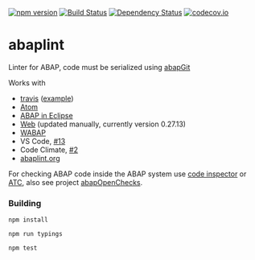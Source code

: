 [![npm version](https://badge.fury.io/js/abaplint.svg)](https://badge.fury.io/js/abaplint)
[![Build Status](https://travis-ci.org/larshp/abaplint.svg)](https://travis-ci.org/larshp/abaplint)
[![Dependency Status](https://david-dm.org/larshp/abaplint.svg)](https://david-dm.org/larshp/abaplint)
[![codecov.io](https://codecov.io/github/larshp/abaplint/coverage.svg?branch=master)](https://codecov.io/github/larshp/abaplint?branch=master)

# abaplint
Linter for ABAP, code must be serialized using [abapGit](https://github.com/larshp/abapGit)

Works with
* [travis](https://travis-ci.org/) ([example](https://github.com/larshp/abaplint-test))
* [Atom](https://github.com/larshp/linter-abaplint)
* [ABAP in Eclipse](https://github.com/larshp/abaplint-eclipse)
* [Web](https://larshp.github.io/abaplint/) (updated manually, currently version 0.27.13)
* [WABAP](https://github.com/larshp/WABAP)
* VS Code, [#13](https://github.com/larshp/abaplint/issues/13)
* Code Climate, [#2](https://github.com/larshp/abaplint/issues/2)
* [abaplint.org](http://abaplint.org/)

For checking ABAP code inside the ABAP system use [code inspector](http://wiki.scn.sap.com/wiki/display/ABAP/Code+Inspector) or [ATC](http://wiki.scn.sap.com/wiki/display/ABAP/ABAP+Test+Cockpit), also see project [abapOpenChecks](https://github.com/larshp/abapOpenChecks).


### Building
`npm install`

`npm run typings`

`npm test`
